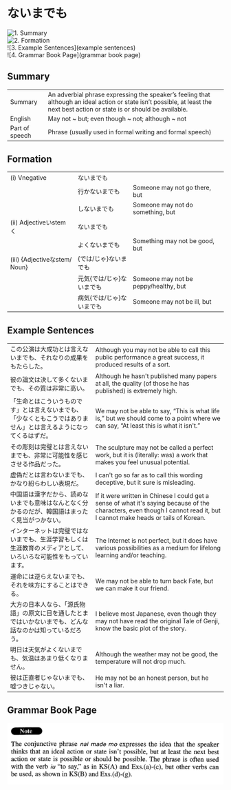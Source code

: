 # ないまでも

![1. Summary](summary)<br>
![2. Formation](formation)<br>
![3. Example Sentences](example sentences)<br>
![4. Grammar Book Page](grammar book page)<br>


## Summary

<table><tr>   <td>Summary</td>   <td>An adverbial phrase expressing the speaker’s feeling that although an ideal action or state isn’t possible, at least the next best action or state is or should be available.</td></tr><tr>   <td>English</td>   <td>May not ~ but; even though ~ not; although ~ not</td></tr><tr>   <td>Part of speech</td>   <td>Phrase (usually used in formal writing and formal speech)</td></tr></table>

## Formation

<table class="table"><tbody><tr class="tr head"><td class="td"><span class="numbers">(i)</span> <span class="bold">Vnegative</span></td><td class="td"><span class="concept">ないまでも</span></td><td class="td"></td></tr><tr class="tr"><td class="td"></td><td class="td"><span>行か</span><span class="concept">ないまでも</span></td><td class="td"><span>Someone may not go there, but</span></td></tr><tr class="tr"><td class="td"></td><td class="td"><span>し</span><span class="concept">ないまでも</span></td><td class="td"><span>Someone may not do something, but</span></td></tr><tr class="tr head"><td class="td"><span class="numbers">(ii)</span> <span class="bold">Adjectiveいstemく</span></td><td class="td"><span class="concept">ないまでも</span></td><td class="td"></td></tr><tr class="tr"><td class="td"></td><td class="td"><span>よく</span><span class="concept">ないまでも</span></td><td class="td"><span>Something may not be good, but</span></td></tr><tr class="tr head"><td class="td"><span class="numbers">(iii)</span> <span class="bold">{Adjectiveなstem/ Noun}</span></td><td class="td"><span>{では/じゃ}</span><span class="concept">ないまでも</span></td><td class="td"></td></tr><tr class="tr"><td class="td"></td><td class="td"><span>元気{では/じゃ}</span><span class="concept">ないまでも</span></td><td class="td"><span>Someone may not be peppy/healthy, but</span></td></tr><tr class="tr"><td class="td"></td><td class="td"><span>病気{では/じゃ}</span><span class="concept">ないまでも</span></td><td class="td"><span>Someone may not be ill, but</span></td></tr></tbody></table>

## Example Sentences

<table><tr>   <td>この公演は大成功とは言えないまでも、それなりの成果をもたらした。</td>   <td>Although you may not be able to call this public performance a great success, it produced results of a sort.</td></tr><tr>   <td>彼の論文は決して多くないまでも、その質は非常に高い。</td>   <td>Although he hasn't published many papers at all, the quality (of those he has published) is extremely high.</td></tr><tr>   <td>「生命とはこういうものです」とは言えないまでも、「少なくともこうではありません」とは言えるようになってくるはずだ。</td>   <td>We may not be able to say, “This is what life is,” but we should come to a point where we can say, “At least this is what it isn't.”</td></tr><tr>   <td>その彫刻は完璧とは言えないまでも、非常に可能性を感じさせる作品だった。</td>   <td>The sculpture may not be called a perfect work, but it is (literally: was) a work that makes you feel unusual potential.</td></tr><tr>   <td>虚偽だとは言わないまでも、かなり紛らわしい表現だ。</td>   <td>I can't go so far as to call this wording deceptive, but it sure is misleading.</td></tr><tr>   <td>中国語は漢字だから、読めないまでも意味はなんとなく分かるのだが、韓国語はまったく見当がつかない。</td>   <td>If it were written in Chinese I could get a sense of what it's saying because of the characters, even though I cannot read it, but I cannot make heads or tails of Korean.</td></tr><tr>   <td>インターネットは完璧ではないまでも、生涯学習もしくは生涯教育のメディアとして、いろいろな可能性をもっています。</td>   <td>The Internet is not perfect, but it does have various possibilities as a medium for lifelong learning and/or teaching.</td></tr><tr>   <td>運命には逆らえないまでも、それを味方にすることはできる。</td>   <td>We may not be able to turn back Fate, but we can make it our friend.</td></tr><tr>   <td>大方の日本人なら、「源氏物語」の原文に目を通したとまではいかないまでも、どんな話なのかは知っているだろう。</td>   <td>I believe most Japanese, even though they may not have read the original Tale of Genji, know the basic plot of the story.</td></tr><tr>   <td>明日は天気がよくないまでも、気温はあまり低くなりません。</td>   <td>Although the weather may not be good, the temperature will not drop much.</td></tr><tr>   <td>彼は正直者じゃないまでも、嘘つきじゃない。</td>   <td>He may not be an honest person, but he isn't a liar.</td></tr></table>

## Grammar Book Page

![](../img/Advancedないまでも.png)

